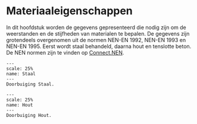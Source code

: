 # Materiaaleigenschappen

In dit hoofdstuk worden de gegevens gepresenteerd die nodig zijn om de weerstanden en de stijfheden van materialen te bepalen. De gegevens zijn grotendeels overgenomen uit de normen NEN-EN 1992, NEN-EN 1993 en NEN-EN 1995. Eerst wordt staal behandeld, daarna hout en tenslotte beton. De NEN normen zijn te vinden op [Connect.NEN](https://connect.nen.nl/).

```{figure} Images/MateriaaleigenschappenVDM2.png
---
scale: 25%
name: Staal
---
Doorbuiging Staal.
```

```{figure} Images/MateriaaleigenschappenVDM.png
---
scale: 25%
name: Hout
---
Doorbuiging Hout.
```
